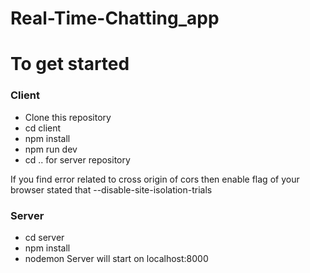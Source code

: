 # Real-Time-Chatting_app

# To get started
### Client
- Clone this repository 
- cd client
- npm install
- npm run dev
- cd .. for server repository


If you find error related to cross origin of cors then enable flag of your browser stated that --disable-site-isolation-trials

### Server
- cd server
- npm install
- nodemon 
Server will start on localhost:8000
